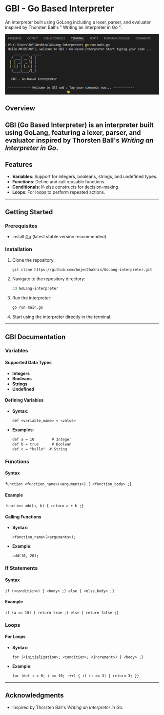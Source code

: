 # GBI - Go Based Interpreter
An interpreter built using GoLang including a lexer, parser, and evaluator inspired by Thorsten Ball's " Writing an Interpreter in Go ".


![Interpreter Functioning](./cmd_screenshots/gbi2.PNG)

## Overview
GBI (Go Based Interpreter) is an interpreter built using GoLang, featuring a lexer, parser, and evaluator inspired by Thorsten Ball's *Writing an Interpreter in Go*.
---

## Features
- **Variables**: Support for integers, booleans, strings, and undefined types.
- **Functions**: Define and call reusable functions.
- **Conditionals**: If-else constructs for decision-making.
- **Loops**: For loops to perform repeated actions.

---

## Getting Started

### Prerequisites
- Install [Go](https://golang.org/dl/) (latest stable version recommended).

### Installation
1. Clone the repository:
   ```bash
   git clone https://github.com/AmjedChakhis/GoLang-interpreter.git
   ```

2. Navigate to the repository directory:
   ```bash
   cd GoLang-interpreter
   ```

3. Run the interpreter:
   ```bash
   go run main.go
   ```

4. Start using the interpreter directly in the terminal.

---

## GBI Documentation

### Variables

#### Supported Data Types
- **Integers**
- **Booleans**
- **Strings**
- **Undefined**

#### Defining Variables

- **Syntax**:
  ```
  def <variable_name> = <value>
  ```
- **Examples**:
  ```
  def a = 10        # Integer
  def b = true      # Boolean
  def c = "hello"  # String
  ```

### Functions

#### Syntax
```
function <function_name>(<arguments>) { <function_body> ;}
```

#### Example
```
function add(a, b) { return a + b ;}
```

#### Calling Functions
- **Syntax**:
  ```
  <function_name>(<arguments>);
  ```
- **Example**:
  ```
  add(10, 20);
  ```

### If Statements

#### Syntax
```
if (<condition>) { <body> ;} else { <else_body> ;}
```

#### Example
```
if (a == 10) { return true ;} else { return false ;}
```

### Loops

#### For Loops

- **Syntax**:
  ```
  for (<initialization>; <condition>; <increment>) { <body> ;}
  ```
- **Example**:
  ```
  for (def i = 0; i <= 10; i++) { if (i == 3) { return 3; }}
  ```
---

## Acknowledgments
- Inspired by Thorsten Ball's *Writing an Interpreter in Go*.
